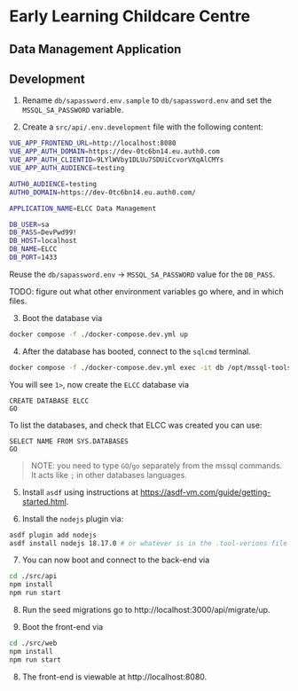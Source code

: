 # Early Learning Childcare Centre
## Data Management Application

## Development

1. Rename `db/sapassword.env.sample` to `db/sapassword.env` and set the `MSSQL_SA_PASSWORD` variable.

2. Create a `src/api/.env.development` file with the following content:

```bash
VUE_APP_FRONTEND_URL=http://localhost:8080
VUE_APP_AUTH_DOMAIN=https://dev-0tc6bn14.eu.auth0.com
VUE_APP_AUTH_CLIENTID=9LYlWVby1DLUu7SDUiCcvorVXqAlCMYs
VUE_APP_AUTH_AUDIENCE=testing

AUTH0_AUDIENCE=testing
AUTH0_DOMAIN=https://dev-0tc6bn14.eu.auth0.com/

APPLICATION_NAME=ELCC Data Management

DB_USER=sa
DB_PASS=DevPwd99!
DB_HOST=localhost
DB_NAME=ELCC
DB_PORT=1433
```

Reuse the `db/sapassword.env` -> `MSSQL_SA_PASSWORD` value for the `DB_PASS`.

TODO: figure out what other environment variables go where, and in which files.

3. Boot the database via

```bash
docker compose -f ./docker-compose.dev.yml up
```

4. After the database has booted, connect to the `sqlcmd` terminal.
```bash
docker compose -f ./docker-compose.dev.yml exec -it db /opt/mssql-tools/bin/sqlcmd -S localhost -U sa -P DevPwd99!
```

You will see `1>`, now create the `ELCC` database via
```mssql
CREATE DATABASE ELCC
GO
```

To list the databases, and check that ELCC was created you can use:
```msql
SELECT NAME FROM SYS.DATABASES
GO
```

> NOTE: you need to type `GO`/`go` separately from the mssql commands. It acts like `;` in other databases languages.

5. Install `asdf` using instructions at https://asdf-vm.com/guide/getting-started.html.

6. Install the `nodejs` plugin via:

```bash
asdf plugin add nodejs
asdf install nodejs 18.17.0 # or whatever is in the .tool-verions file
```

7. You can now boot and connect to the back-end via

```bash
cd ./src/api
npm install
npm run start
```

8. Run the seed migrations go to http://localhost:3000/api/migrate/up.


9. Boot the front-end via

```bash
cd ./src/web
npm install
npm run start
```

8. The front-end is viewable at http://localhost:8080.
